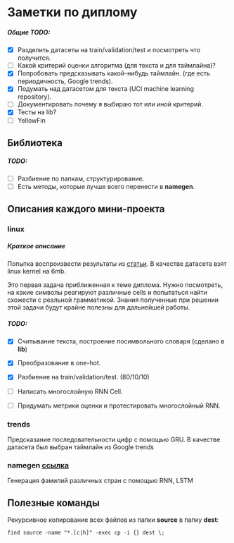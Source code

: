 # Заметки по диплому

##### Общие TODO:
- [x] Разделить датасеты на train/validation/test и посмотреть что получится.
- [ ] Какой критерий оценки алгоритма (для текста и для таймлайна)?
- [x] Попробовать предсказывать какой-нибудь таймлайн.
      (где есть периодичность, Google trends).
- [x] Подумать над датасетом для текста (UCI machine learning repository).
- [ ] Документировать почему я выбираю тот или иной критерий.
- [x] Тесты на lib?
- [ ] YellowFin

## Библиотека

##### TODO:
- [ ] Разбиение по папкам, структурирование.
- [ ] Есть методы, которые лучше всего перенести в **namegen**.

## Описания каждого мини-проекта

### linux 

##### Краткое описание
Попытка воспроизвести результаты из [статьи](https://arxiv.org/pdf/1506.02078.pdf).
В качестве датасета взят linux kernel на 6mb.

Это первая задача приближенная к теме диплома. Нужно посмотреть, на какие символы реагируют различные cells 
и попытаться найти схожести с реальной грамматикой. Знания полученные при решении этой задачи будут крайне полезны 
для дальнейшей работы.


##### TODO:
- [x] Считывание текста, построение посимвольного словаря (сделано в **lib**)
- [x] Преобразование в one-hot. 
- [x] Разбиение на train/validation/test. (80/10/10)
- [ ] Написать многослойную RNN Cell.
- [ ] Придумать метрики оценки и протестировать многослойный RNN.


### trends

Предсказание последовательности цифр с помощью GRU. В качестве датасета был выбран таймлайн из Google trends

### namegen [ссылка](http://pytorch.org/tutorials/intermediate/char_rnn_generation_tutorial.html)

Генерация фамилий различных стран с помощью RNN, LSTM


## Полезные команды

Рекурсивное копирование всех файлов из папки **source** в папку **dest**: 

```
find source -name "*.[c|h]" -exec cp -i {} dest \;
```
